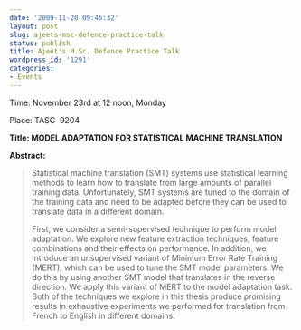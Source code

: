 ```yaml
---
date: '2009-11-20 09:46:32'
layout: post
slug: ajeets-msc-defence-practice-talk
status: publish
title: Ajeet's M.Sc. Defence Practice Talk
wordpress_id: '1291'
categories:
- Events
---
```


Time\:  November 23rd at 12 noon, Monday

Place: TASC  9204

**Title: MODEL ADAPTATION FOR STATISTICAL MACHINE TRANSLATION**

**Abstract:**
> Statistical machine translation (SMT) systems use statistical learning methods to learn how to translate from large amounts of parallel training data. Unfortunately, SMT systems are tuned to the domain of the training data and need to be adapted before they can be used to translate data in a different domain.
> 
> First, we consider a semi-supervised technique to perform model adaptation. We explore new feature extraction techniques, feature combinations and their effects on performance. In addition, we introduce an unsupervised variant of Minimum Error Rate Training (MERT), which can be used to tune the SMT model parameters. We do this by using another SMT model that translates in the reverse direction. We apply this variant of MERT to the model adaptation task. Both of the techniques we explore in this thesis produce promising results in exhaustive experiments we performed for translation from French to English in different domains.
